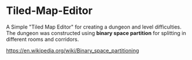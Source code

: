 # Tiled-Map-Editor

A Simple "Tiled Map Editor" for creating a dungeon and level difficulties. 
The dungeon was constructed using **binary space partition** for splitting in different rooms and corridors.

https://en.wikipedia.org/wiki/Binary_space_partitioning
